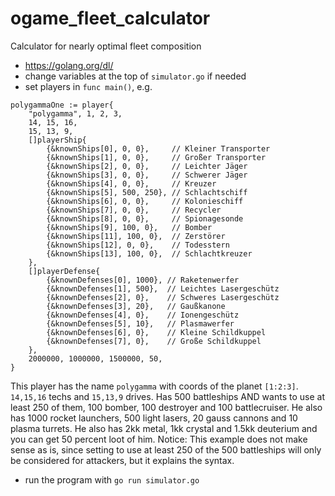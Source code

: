 # ogame_fleet_calculator
Calculator for nearly optimal fleet composition

- https://golang.org/dl/
- change variables at the top of `simulator.go` if needed
- set players in `func main()`, e.g.

```
polygammaOne := player{
    "polygamma", 1, 2, 3,
    14, 15, 16,
    15, 13, 9,
    []playerShip{
        {&knownShips[0], 0, 0},     // Kleiner Transporter
        {&knownShips[1], 0, 0},     // Großer Transporter
        {&knownShips[2], 0, 0},     // Leichter Jäger
        {&knownShips[3], 0, 0},     // Schwerer Jäger
        {&knownShips[4], 0, 0},     // Kreuzer
        {&knownShips[5], 500, 250}, // Schlachtschiff
        {&knownShips[6], 0, 0},     // Kolonieschiff
        {&knownShips[7], 0, 0},     // Recycler
        {&knownShips[8], 0, 0},     // Spionagesonde
        {&knownShips[9], 100, 0},   // Bomber
        {&knownShips[11], 100, 0},  // Zerstörer
        {&knownShips[12], 0, 0},    // Todesstern
        {&knownShips[13], 100, 0},  // Schlachtkreuzer
    },
    []playerDefense{
        {&knownDefenses[0], 1000}, // Raketenwerfer
        {&knownDefenses[1], 500},  // Leichtes Lasergeschütz
        {&knownDefenses[2], 0},    // Schweres Lasergeschütz
        {&knownDefenses[3], 20},   // Gaußkanone
        {&knownDefenses[4], 0},    // Ionengeschütz
        {&knownDefenses[5], 10},   // Plasmawerfer
        {&knownDefenses[6], 0},    // Kleine Schildkuppel
        {&knownDefenses[7], 0},    // Große Schildkuppel
    },
    2000000, 1000000, 1500000, 50,
}
```

This player has the name `polygamma` with coords of the planet `[1:2:3]`.
`14,15,16` techs and `15,13,9` drives.
Has 500 battleships AND wants to use at least 250 of them, 100 bomber, 100 destroyer and 100 battlecruiser.
He also has 1000 rocket launchers, 500 light lasers, 20 gauss cannons and 10 plasma turrets.
He also has 2kk metal, 1kk crystal and 1.5kk deuterium and you can get 50 percent loot of him.
Notice: This example does not make sense as is, since setting to use at least 250 of the 500 battleships will only be considered for attackers, but it explains the syntax.

- run the program with `go run simulator.go`
